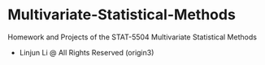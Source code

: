 # Multivariate-Statistical-Methods
Homework and Projects of the STAT-5504  Multivariate Statistical Methods
- Linjun Li @ All Rights Reserved (origin3)
